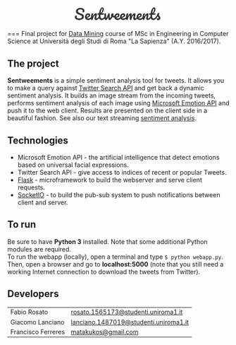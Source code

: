 <p align="center"><img src="img/logo.JPG"width=40%/></p>

===
Final project for [Data Mining](http://aris.me/index.php/data-mining-2016) course of MSc in Engineering in Computer Science
at Università degli Studi di Roma "La Sapienza" (A.Y. 2016/2017).

## The project
**Sentweements** is a simple sentiment analysis tool for tweets. It allows you to make a query against
[Twitter Search API](https://dev.twitter.com/rest/public) and get back a dynamic sentiment analysis. It builds an image
stream from the incoming tweets, performs sentiment analysis of each image using
[Microsoft Emotion API](https://www.microsoft.com/cognitive-services/en-us/emotion-api) and push it to the web client.
Results are presented on the client side in a beautiful fashion.
See also our text streaming [sentiment analysis](https://github.com/giacomolanciano/sentweements/tree/master-v2).

## Technologies
- Microsoft Emotion API - the artificial intelligence that detect emotions based on universal facial expressions.
- Twitter Search API - give access to indices of recent or popular Tweets.
- [Flask](http://flask.pocoo.org/) - microframework to build the webserver and serve client requests.
- [SocketIO](http://socket.io/) - to build the pub-sub system to push notifications between client and server.

## To run
Be sure to have **Python 3** installed. Note that some additional Python modules are required.  
To run the webapp (locally), open a terminal and type `$ python webapp.py`. Then, open a browser and go to
**localhost:5000**  (note that you still need a working Internet connection to download the tweets from Twitter).

## Developers

|                  |                                     |
|------------------|-------------------------------------|  
|Fabio Rosato      |rosato.1565173@studenti.uniroma1.it  |  
|Giacomo Lanciano  |lanciano.1487019@studenti.uniroma1.it|  
|Francisco Ferreres|matakukos@gmail.com                  |   
